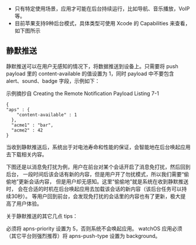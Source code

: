 - 只有特定使用场景，应用才可能在后台持续运行，比如导航、音乐播放，VoIP 等。
- 目前苹果支持9种后台模式，具体类型可使用 Xcode 的 Capabilities 来查看，如下图所示

## 静默推送

静默推送可以在用户无感知的情况下，将数据推送到设备上。只需要将 push payload 里的 content-available 的值设置为 1，同时 payload 中不要包含 alert、sound、badge 字段，示例如下：

示例摘抄自 Creating the Remote Notification Payload Listing 7-1

```
{
"aps" : {
    "content-available" : 1
  },
  "acme1" : "bar",
  "acme2" : 42
}
```

当收到静默推送后，系统出于对电池寿命和性能的保证，会智能地在后台唤起应用去下载相关内容。

下图还是以消息免打扰为例，用户在前台对某个会话开启了消息免打扰，然后回到后台，
一段时间后该会话有新的内容，但是用户开了勿扰模式，所以我们需要“偷偷地”更新会话内容，
但是用户却无感知。这里“偷偷地”就是系统在收到静默推送时，
会在合适的时机在后台唤起应用去加载该会话的新内容（该后台任务可以持续30秒）。
等用户回到前台，会发现免打扰的会话里的内容也有了更新，极大提高了用户体验。

关于静默推送的其它几点 tips：

必须将 apns-priority 设置为 5，否则系统不会唤起应用。
watchOS 应用必须（其它平台则强烈推荐）将 apns-push-type 设置为 background。